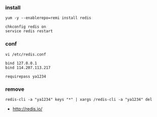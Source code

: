 ### install
```
yum -y --enablerepo=remi install redis
```

```
chkconfig redis on
service redis restart
```

### conf
```
vi /etc/redis.conf

bind 127.0.0.1
bind 114.207.113.217

requirepass ya1234
```

### remove
```
redis-cli -a "ya1234" keys "*" | xargs /redis-cli -a "ya1234" del
```

 * http://redis.io/
